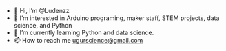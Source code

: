 - 👋 Hi, I’m @Ludenzz
- 👀 I’m interested in Arduino programing, maker staff, STEM projects, data science, and Python
- 🌱 I’m currently learning Python and data science.
- 📫 How to reach me ugurscience@gmail.com

<!---
Gelişene kadar bekleyiniz!!
--->
